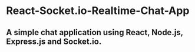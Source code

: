# React-Socket.io-Realtime-Chat-App

## A simple chat application using React, Node.js, Express.js and Socket.io.
